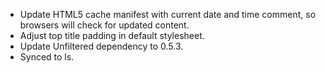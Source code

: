 * Update HTML5 cache manifest with current date and time comment, so
  browsers will check for updated content.
* Adjust top title padding in default stylesheet.
* Update Unfiltered dependency to 0.5.3.
* Synced to ls.
  
